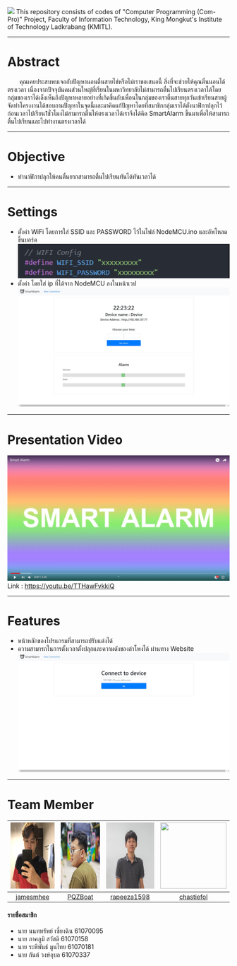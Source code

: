 ![](README/banner.jpg)
This repository consists of codes of "Computer Programming (Com-Pro)" Project, Faculty of Information Technology, King Mongkut's Institute of Technology Ladkrabang (KMITL).
_____
# Abstract
&nbsp;&nbsp;&nbsp;&nbsp;&nbsp;&nbsp;&nbsp;คุณเคยประสบพบเจอกับปัญหานอนตื่นสายไช่หรือไม่เราขอเสนอนี้ สิ่งที่จะช่วยไห้คุณตื่นนอนได้ตรงเวลา เนื่องจากปัจจุบันคนส่วนใหญ่ที่เรียนในมหาวิทยาลัยไม่สามารถตื่นไปเรียนตรงเวลาได้โดยกลุ่มของเราได้เล็งเห็นถึงปัญหาหลายอย่างที่เกิดขึ้นกับเพื่อนในกลุ่มของเราตื่นสายทุกวันเข้าเรียนสายผู้จัดทำโครงงานได้สอบถามปัญหาในจุดนี้และมาคิดแก้ปัญหาโดยที่สมาชิกกลุ่มเราได้ตั่งนาฟิกาปลุกไว้ก่อนเวลาไปเรียน1ชั่วโมงไม่สามารถตื่นไห้ตรงเวลาได้เราจึงได้คิด SmartAlarm ขึ้นมาเพื่อให้สามารถตื่นไปเรียนและไปทำงานตรงเวลาได้

______
# Objective
* ทำนาฬิกาปลุกให้คนตื่นยากสามารถตื่นไปเรียนทันได้ทันเวลาได้
______
# Settings
* ตั้งค่า WiFi โดยการใส่ SSID และ PASSWORD ไว้ในไฟล์ NodeMCU.ino และอัพโหลดขึ้นบอร์ด
![](README/wifi.jpg)
* ตั้งค่า โดยใส่ ip ที่ได้จาก NodeMCU ลงในหน้าเวป
![](README/auth.jpg)
______
# Presentation Video
[![Click here for Youtube Video.](README/preview.jpg)](https://youtu.be/TTHawFvkkiQ)
Link : https://youtu.be/TTHawFvkkiQ
______
# Features
* หน้าหลักของโปรแกรมที่สามารถปรับแต่งได้
* ความสามารถในการตั้งเวลาตั้งปลุกและความดังของลำโพงได้ ผ่านทาง Website
![](README/web.jpg)


______
# Team Member
|<img src="README/jamesmhee.jpg" width="150px" height="150px">|<img src="README/PQZBoat.jpg" width="150px" height="150px">|<img src="README/rapeeza1598.jpeg" width="150px" height="150px">|<img src="README/chastiefol.jpeg" width="150px" height="150px">|
|:-----:|:-----:|:-----:|:-----:|
|[jamesmhee](https://github.com/jamesmhee)|[PQZBoat](https://github.com/PQZBoat)|[rapeeza1598](https://github.com/rapeeza1598)|[chastiefol](https://github.com/chastiefol)|
#### รายชื่อสมาชิก
- นาย นนททรัพย์ เซี่ยงฉิน 61070095
- นาย ภาคภูมิ สวัสดี 61070158
- นาย ระพีพันธ์ มูนไทย 61070181
- นาย กันต์ วงษ์อุบล 61070337
